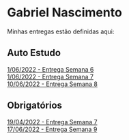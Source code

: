 # Gabriel Nascimento
Minhas entregas estão definidas aqui:
## Auto Estudo
<a href="https://github.com/pingu01/Template_Aluno/tree/main/03_AUT_EST_ENTREGA/Semana%206"> 1/06/2022 - Entrega Semana 6 </a> <br>
<a href="https://github.com/pingu01/Template_Aluno/tree/main/03_AUT_EST_ENTREGA/Semana%207"> 1/06/2022 - Entrega Semana 7 </a> <br>
<a href="https://github.com/pingu01/Template_Aluno/tree/main/03_AUT_EST_ENTREGA/Semana%208"> 10/06/2022 - Entrega Semana 8 </a>

## Obrigatórios
<a href="https://github.com/pingu01/Template_Aluno/tree/main/04_AUT_EST_EX_OBRIGATORIOS/Semana%207"> 19/04/2022 - Entrega Semana 7</a> <br>
<a href = "https://github.com/pingu01/Template_Aluno/tree/main/04_AUT_EST_EX_OBRIGATORIOS/Semana%209"> 17/06/2022 - Entrega Semana 9 </a>
